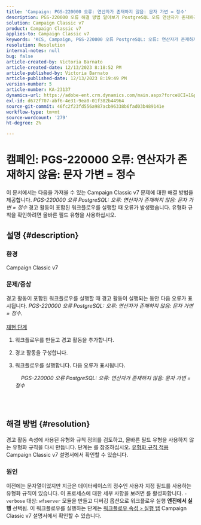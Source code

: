 ```yaml
---
title: 'Campaign: PGS-220000 오류: 연산자가 존재하지 않음: 문자 가변 = 정수'
description: PGS-220000 오류 해결 방법 알아보기 PostgreSQL 오류 연산자가 존재하지 않음 문자 가변 = 정수
solution: Campaign Classic v7
product: Campaign Classic v7
applies-to: Campaign Classic v7
keywords: 'KCS, Campaign, PGS-220000 오류 PostgreSQL: 오류: 연산자가 존재하지 않음: 문자 가변 = 정수, Campaign v7, 데이터베이스, 문제 해결'
resolution: Resolution
internal-notes: null
bug: false
article-created-by: Victoria Barnato
article-created-date: 12/13/2023 8:18:52 PM
article-published-by: Victoria Barnato
article-published-date: 12/13/2023 8:19:49 PM
version-number: 5
article-number: KA-23137
dynamics-url: https://adobe-ent.crm.dynamics.com/main.aspx?forceUCI=1&pagetype=entityrecord&etn=knowledgearticle&id=126edece-f499-ee11-be37-6045bd0063aa
exl-id: d672f707-abf6-4e31-9ea0-01f382b44964
source-git-commit: 46fc2f23fd556a987acb96338b6fad03b489141e
workflow-type: tm+mt
source-wordcount: '279'
ht-degree: 2%

---
```


# 캠페인: PGS-220000 오류: 연산자가 존재하지 않음: 문자 가변 = 정수


이 문서에서는 다음을 가져올 수 있는 Campaign Classic v7 문제에 대한 해결 방법을 제공합니다. *PGS-220000 오류 PostgreSQL: 오류: 연산자가 존재하지 않음: 문자 가변 = 정수* 경고 활동이 포함된 워크플로우를 실행할 때 오류가 발생했습니다. 유형화 규칙을 확인하려면 올바른 필드 유형을 사용하십시오.

## 설명 {#description}


### 환경

Campaign Classic v7

### 문제/증상

경고 활동이 포함된 워크플로우를 실행할 때 경고 활동이 실행되는 동안 다음 오류가 표시됩니다.
*PGS-220000 오류 PostgreSQL: 오류: 연산자가 존재하지 않음: 문자 가변 = 정수*.<br><br>
<u>재현 단계</u>

1. 워크플로우를 만들고 경고 활동을 추가합니다.
2. 경고 활동을 구성합니다.
3. 워크플로우를 실행합니다. 다음 오류가 표시됩니다.



       *PGS-220000 오류 PostgreSQL: 오류: 연산자가 존재하지 않음: 문자 가변 = 정수*




<br> <br>



## 해결 방법 {#resolution}


경고 활동 속성에 사용된 유형화 규칙 정의를 검토하고, 올바른 필드 유형을 사용하지 않는 유형화 규칙을 다시 만듭니다. 단계는 를 참조하십시오. [유형화 규칙 적용](https://experienceleague.adobe.com/docs/campaign-classic/using/orchestrating-campaigns/campaign-optimization/applying-rules.html) Campaign Classic v7 설명서에서 확인할 수 있습니다.

### 원인

이전에는 문자열이었지만 지금은 데이터베이스의 정수인 사용자 지정 필드를 사용하는 유형화 규칙이 있습니다. 이 프로세스에 대한 세부 사항을 보려면 를 활성화합니다. `-verbose` 대상: `wfserver` 모듈을 만들고 디버깅 옵션으로 워크플로우 실행 <b>엔진에서 실행</b> 선택됨. 이 워크플로우를 실행하는 단계는 [워크플로우 속성 `>`  실행 탭](https://experienceleague.adobe.com/docs/campaign-classic/using/automating-with-workflows/advanced-management/workflow-properties.html?lang=ko#execution) Campaign Classic v7 설명서에서 확인할 수 있습니다.
